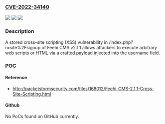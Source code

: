 ### [CVE-2022-34140](https://cve.mitre.org/cgi-bin/cvename.cgi?name=CVE-2022-34140)
![](https://img.shields.io/static/v1?label=Product&message=n%2Fa&color=blue)
![](https://img.shields.io/static/v1?label=Version&message=n%2Fa&color=blue)
![](https://img.shields.io/static/v1?label=Vulnerability&message=n%2Fa&color=brighgreen)

### Description

A stored cross-site scripting (XSS) vulnerability in /index.php?r=site%2Fsignup of Feehi CMS v2.1.1 allows attackers to execute arbitrary web scripts or HTML via a crafted payload injected into the username field.

### POC

#### Reference
- http://packetstormsecurity.com/files/168012/Feehi-CMS-2.1.1-Cross-Site-Scripting.html

#### Github
No PoCs found on GitHub currently.

